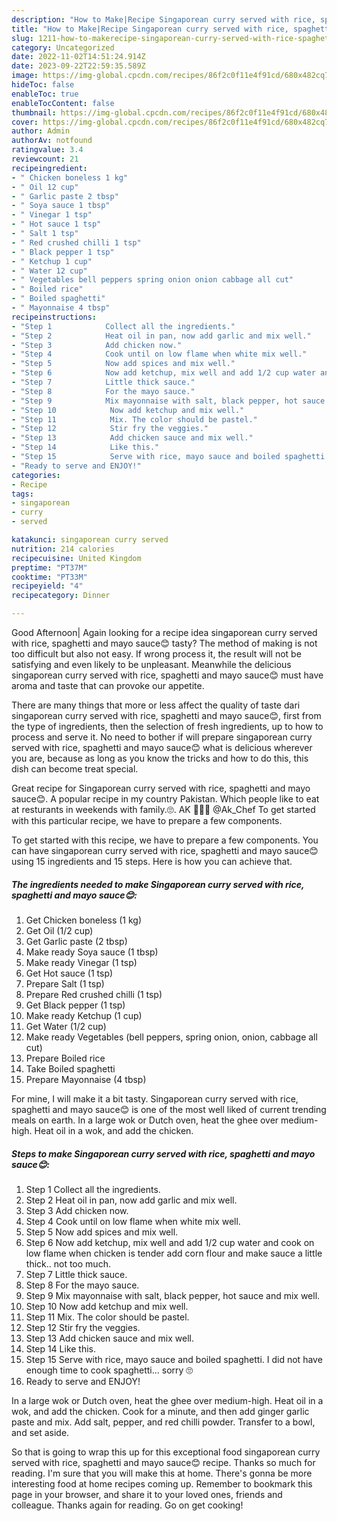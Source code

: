```yaml
---
description: "How to Make|Recipe Singaporean curry served with rice, spaghetti and mayo sauce😊 {That is Special"
title: "How to Make|Recipe Singaporean curry served with rice, spaghetti and mayo sauce😊 {That is Special"
slug: 1211-how-to-makerecipe-singaporean-curry-served-with-rice-spaghetti-and-mayo-sauce-that-is-special
category: Uncategorized
date: 2022-11-02T14:51:24.914Z
date: 2023-09-22T22:59:35.589Z
image: https://img-global.cpcdn.com/recipes/86f2c0f11e4f91cd/680x482cq70/singaporean-curry-served-with-rice-spaghetti-and-mayo-sauce-recipe-main-photo.jpg
hideToc: false
enableToc: true
enableTocContent: false
thumbnail: https://img-global.cpcdn.com/recipes/86f2c0f11e4f91cd/680x482cq70/singaporean-curry-served-with-rice-spaghetti-and-mayo-sauce-recipe-main-photo.jpg
cover: https://img-global.cpcdn.com/recipes/86f2c0f11e4f91cd/680x482cq70/singaporean-curry-served-with-rice-spaghetti-and-mayo-sauce-recipe-main-photo.jpg
author: Admin
authorAv: notfound
ratingvalue: 3.4
reviewcount: 21
recipeingredient:
- " Chicken boneless 1 kg"
- " Oil 12 cup"
- " Garlic paste 2 tbsp"
- " Soya sauce 1 tbsp"
- " Vinegar 1 tsp"
- " Hot sauce 1 tsp"
- " Salt 1 tsp"
- " Red crushed chilli 1 tsp"
- " Black pepper 1 tsp"
- " Ketchup 1 cup"
- " Water 12 cup"
- " Vegetables bell peppers spring onion onion cabbage all cut"
- " Boiled rice"
- " Boiled spaghetti"
- " Mayonnaise 4 tbsp"
recipeinstructions:
- "Step 1            Collect all the ingredients."
- "Step 2            Heat oil in pan, now add garlic and mix well."
- "Step 3            Add chicken now."
- "Step 4            Cook until on low flame when white mix well."
- "Step 5            Now add spices and mix well."
- "Step 6            Now add ketchup, mix well and add 1/2 cup water and cook on low flame when chicken is tender add corn flour and make sauce a little thick.. not too much."
- "Step 7            Little thick sauce."
- "Step 8            For the mayo sauce."
- "Step 9            Mix mayonnaise with salt, black pepper, hot sauce and mix well."
- "Step 10            Now add ketchup and mix well."
- "Step 11            Mix. The color should be pastel."
- "Step 12            Stir fry the veggies."
- "Step 13            Add chicken sauce and mix well."
- "Step 14            Like this."
- "Step 15            Serve with rice, mayo sauce and boiled spaghetti. I did not have enough time to cook spaghetti... sorry 🙄"
- "Ready to serve and ENJOY!"
categories:
- Recipe
tags:
- singaporean
- curry
- served

katakunci: singaporean curry served 
nutrition: 214 calories
recipecuisine: United Kingdom
preptime: "PT37M"
cooktime: "PT33M"
recipeyield: "4"
recipecategory: Dinner

---
```



Good Afternoon| Again looking for a recipe idea singaporean curry served with rice, spaghetti and mayo sauce😊 tasty? The method of making is not too difficult but also not easy. If wrong process it, the result will not be satisfying and even likely to be unpleasant. Meanwhile the delicious singaporean curry served with rice, spaghetti and mayo sauce😊 must have aroma and taste that can provoke our appetite.






There are many things that more or less affect the quality of taste dari singaporean curry served with rice, spaghetti and mayo sauce😊, first from the type of ingredients, then the selection of fresh ingredients, up to how to process and serve it. No need to bother if will prepare singaporean curry served with rice, spaghetti and mayo sauce😊 what is delicious wherever you are, because as long as you know the tricks and how to do this, this dish can become treat  special.


Great recipe for Singaporean curry served with rice, spaghetti and mayo sauce😊. A popular recipe in my country Pakistan. Which people like to eat at resturants in weekends with family.🙄. AK 👩🏻‍🍳 @Ak_Chef To get started with this particular recipe, we have to prepare a few components.


To get started with this recipe, we have to prepare a few components. You can have singaporean curry served with rice, spaghetti and mayo sauce😊 using 15 ingredients and 15 steps. Here is how you can achieve that.

<!--inarticleads1-->

##### The ingredients needed to make Singaporean curry served with rice, spaghetti and mayo sauce😊:

1. Get  Chicken boneless (1 kg)
1. Get  Oil (1/2 cup)
1. Get  Garlic paste (2 tbsp)
1. Make ready  Soya sauce (1 tbsp)
1. Make ready  Vinegar (1 tsp)
1. Get  Hot sauce (1 tsp)
1. Prepare  Salt (1 tsp)
1. Prepare  Red crushed chilli (1 tsp)
1. Get  Black pepper (1 tsp)
1. Make ready  Ketchup (1 cup)
1. Get  Water (1/2 cup)
1. Make ready  Vegetables (bell peppers, spring onion, onion, cabbage all cut)
1. Prepare  Boiled rice
1. Take  Boiled spaghetti
1. Prepare  Mayonnaise (4 tbsp)


For mine, I will make it a bit tasty. Singaporean curry served with rice, spaghetti and mayo sauce😊 is one of the most well liked of current trending meals on earth. In a large wok or Dutch oven, heat the ghee over medium-high. Heat oil in a wok, and add the chicken. 

<!--inarticleads2-->

##### Steps to make Singaporean curry served with rice, spaghetti and mayo sauce😊:

1. Step 1            Collect all the ingredients.
1. Step 2            Heat oil in pan, now add garlic and mix well.
1. Step 3            Add chicken now.
1. Step 4            Cook until on low flame when white mix well.
1. Step 5            Now add spices and mix well.
1. Step 6            Now add ketchup, mix well and add 1/2 cup water and cook on low flame when chicken is tender add corn flour and make sauce a little thick.. not too much.
1. Step 7            Little thick sauce.
1. Step 8            For the mayo sauce.
1. Step 9            Mix mayonnaise with salt, black pepper, hot sauce and mix well.
1. Step 10            Now add ketchup and mix well.
1. Step 11            Mix. The color should be pastel.
1. Step 12            Stir fry the veggies.
1. Step 13            Add chicken sauce and mix well.
1. Step 14            Like this.
1. Step 15            Serve with rice, mayo sauce and boiled spaghetti. I did not have enough time to cook spaghetti... sorry 🙄
1. Ready to serve and ENJOY!

In a large wok or Dutch oven, heat the ghee over medium-high. Heat oil in a wok, and add the chicken. Cook for a minute, and then add ginger garlic paste and mix. Add salt, pepper, and red chilli powder. Transfer to a bowl, and set aside. 

So that is going to wrap this up for this exceptional food singaporean curry served with rice, spaghetti and mayo sauce😊 recipe. Thanks so much for reading. I'm sure that you will make this at home. There's gonna be more interesting food at home recipes coming up. Remember to bookmark this page in your browser, and share it to your loved ones, friends and colleague. Thanks again for reading. Go on get cooking!

